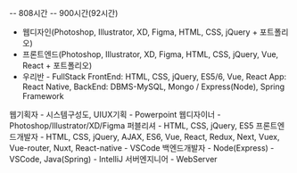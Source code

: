 
-- 808시간 -- 900시간(92시간)
- 웹디자인(Photoshop, Illustrator, XD, Figma, HTML, CSS, jQuery + 포트폴리오)
- 프론트엔드(Photoshop, Illustrator, XD, Figma, HTML, CSS, jQuery, Vue, React + 포트폴리오)
- 우리반 - FullStack
FrontEnd: HTML, CSS, jQuery, ES5/6, Vue, React 
App: React Native, 
BackEnd: DBMS-MySQL, Mongo / Express(Node), Spring Framework

웹기획자 - 시스템구성도, UIUX기획 - Powerpoint
웹디자이너 - Photoshop/Illustrator/XD/Figma
퍼블리셔 - HTML, CSS, jQuery, ES5
프론트엔드개발자 - HTML, CSS, jQuery, AJAX, ES6, Vue, React, Redux, Next, Vuex, Vue-router, Nuxt, React-native - VSCode
백엔드개발자 - Node(Express) - VSCode, Java(Spring) - IntelliJ
서버엔지니어 - WebServer